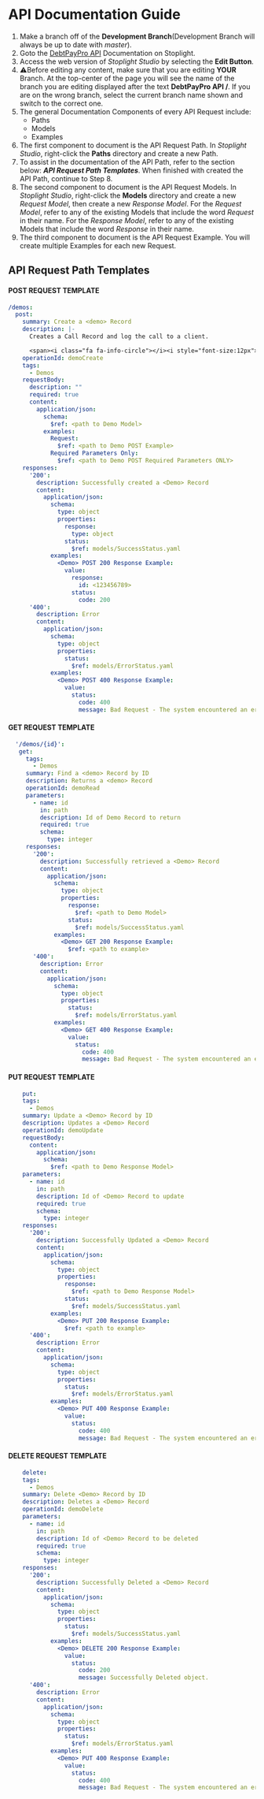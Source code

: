  # API Documentation Guide
 1. Make a branch off of the **Development Branch**(Development Branch will always be up to date with *master*).
 2. Goto the [DebtPayPro API](https://debtpaypro.stoplight.io/docs/dpp-api/ZG9jOjQ2NDA2-introduction) Documentation on Stoplight. 
 3. Access the web version of *Stoplight Studio* by selecting the **Edit Button**.
 4. ⚠️Before editing any content, make sure that you are editing **YOUR** Branch. At the top-center of the page you will see the name of the branch you are editing displayed after the text **DebtPayPro API /**. If you are on the wrong branch, select the current branch name shown and switch to the correct one.
 5. The general Documentation Components of every API Request include:
    - Paths
    - Models
    - Examples
 6. The first component to document is the API Request Path. In *Stoplight Studio*, right-click the **Paths** directory and create a new Path.
 7. To assist in the documentation of the API Path, refer to the section below: ***API Request Path Templates***. When finished with created the API Path, continue to Step 8.  
 8. The second component to document is the API Request Models. In *Stoplight Studio*, right-click the **Models** directory and create a new *Request Model*, then create a new *Response Model*. For the *Request Model*, refer to any of the existing Models that include the word *Request* in their name. For the *Response Model*, refer to any of the existing Models that include the word *Response* in their name.
 9. The third component to document is the API Request Example. You will create multiple Examples for each new Request.
 ## API Request Path Templates
 #### POST REQUEST TEMPLATE
  ```yaml
  /demos:
    post:
      summary: Create a <demo> Record
      description: |-
        Creates a Call Record and log the call to a client.

        <span><i class="fa fa-info-circle"></i><i style="font-size:12px"> Select the `'Examples'` option to change the content of the request's Body to ONLY contain the required POST Parameters.</i></span>
      operationId: demoCreate
      tags:
        - Demos
      requestBody:
        description: ""
        required: true
        content:
          application/json:
            schema:
              $ref: <path to Demo Model>
            examples:
              Request:
                $ref: <path to Demo POST Example>
              Required Parameters Only:
                $ref: <path to Demo POST Required Parameters ONLY>
      responses:
        '200':
          description: Successfully created a <Demo> Record
          content:
            application/json:
              schema:
                type: object
                properties:
                  response:
                    type: object
                  status:
                    $ref: models/SuccessStatus.yaml
              examples:
                <Demo> POST 200 Response Example:
                  value:
                    response:
                      id: <123456789>
                    status:
                      code: 200
        '400':
          description: Error
          content:
            application/json:
              schema:
                type: object
                properties:
                  status:
                    $ref: models/ErrorStatus.yaml
              examples:
                <Demo> POST 400 Response Example:
                  value:
                    status:
                      code: 400
                      message: Bad Request - The system encountered an error
 ```
 #### GET REQUEST TEMPLATE
 ```yaml
   '/demos/{id}':
    get:
      tags:
        - Demos
      summary: Find a <demo> Record by ID
      description: Returns a <demo> Record
      operationId: demoRead
      parameters:
        - name: id
          in: path
          description: Id of Demo Record to return
          required: true
          schema:
            type: integer
      responses:
        '200':
          description: Successfully retrieved a <Demo> Record
          content:
            application/json:
              schema:
                type: object
                properties:
                  response:
                    $ref: <path to Demo Model>
                  status:
                    $ref: models/SuccessStatus.yaml
              examples:
                <Demo> GET 200 Response Example:
                  $ref: <path to example>
        '400':
          description: Error
          content:
            application/json:
              schema:
                type: object
                properties:
                  status:
                    $ref: models/ErrorStatus.yaml
              examples:
                <Demo> GET 400 Response Example:
                  value:
                    status:
                      code: 400
                      message: Bad Request - The system encountered an error.
  ```
  #### PUT REQUEST TEMPLATE
  ```yaml
      put:
      tags:
        - Demos
      summary: Update a <Demo> Record by ID
      description: Updates a <Demo> Record
      operationId: demoUpdate
      requestBody:
        content:
          application/json:
            schema:
              $ref: <path to Demo Response Model>
      parameters:
        - name: id
          in: path
          description: Id of <Demo> Record to update
          required: true
          schema:
            type: integer
      responses:
        '200':
          description: Successfully Updated a <Demo> Record
          content:
            application/json:
              schema:
                type: object
                properties:
                  response:
                    $ref: <path to Demo Response Model>
                  status:
                    $ref: models/SuccessStatus.yaml
              examples:
                <Demo> PUT 200 Response Example:
                  $ref: <path to example>
        '400':
          description: Error
          content:
            application/json:
              schema:
                type: object
                properties:
                  status:
                    $ref: models/ErrorStatus.yaml
              examples:
                <Demo> PUT 400 Response Example:
                  value:
                    status:
                      code: 400
                      message: Bad Request - The system encountered an error.
  ```
  #### DELETE REQUEST TEMPLATE
  ```yaml
      delete:
      tags:
        - Demos
      summary: Delete <Demo> Record by ID
      description: Deletes a <Demo> Record
      operationId: demoDelete
      parameters:
        - name: id
          in: path
          description: Id of <Demo> Record to be deleted
          required: true
          schema:
            type: integer
      responses:
        '200':
          description: Successfully Deleted a <Demo> Record
          content:
            application/json:
              schema:
                type: object
                properties:
                  status:
                    $ref: models/SuccessStatus.yaml
              examples:
                <Demo> DELETE 200 Response Example:
                  value:
                    status:
                      code: 200
                      message: Successfully Deleted object.
        '400':
          description: Error
          content:
            application/json:
              schema:
                type: object
                properties:
                  status:
                    $ref: models/ErrorStatus.yaml
              examples:
                <Demo> PUT 400 Response Example:
                  value:
                    status:
                      code: 400
                      message: Bad Request - The system encountered an error.
   ```
